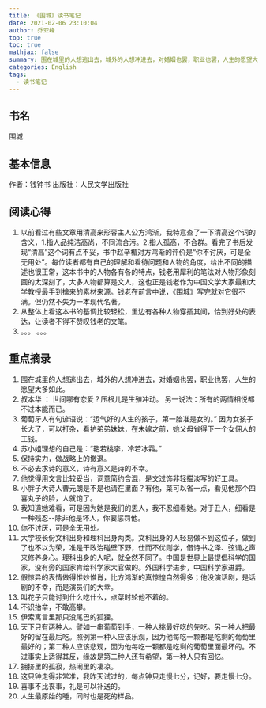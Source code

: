 ```yaml
---
title: 《围城》读书笔记
date: 2021-02-06 23:10:04
author: 乔亚峰
top: true
toc: true
mathjax: false
summary: 围在城里的人想逃出去，城外的人想冲进去，对婚姻也罢，职业也罢，人生的愿望大多如此。
categories: English
tags:
  - 读书笔记
---
```


##  书名  
围城

## 基本信息
作者：钱钟书
出版社：人民文学出版社

## 阅读心得 
 1. 以前看过有些文章用清高来形容主人公方鸿渐，我特意查了一下清高这个词的含义，1.指人品纯洁高尚，不同流合污。2.指人孤高，不合群。看完了书后发现“清高”这个词有点不妥，书中赵辛楣对方鸿渐的评价是“你不讨厌，可是全无用处”。每位读者都有自己的理解和看待问题和人物的角度，给出不同的描述也很正常，这本书中的人物各有各的特点，钱老用犀利的笔法对人物形象刻画的太深刻了，大多人物都算是文人，这也正是钱老作为中国文学大家最和大学教授最手到擒来的素材来源。钱老在前言中说，《围城》写完就对它很不满。但仍然不失为一本现代名著。
2.  从整体上看这本书的基调比较轻松，里边有各种人物穿插其间，恰到好处的表达，让读者不得不赞叹钱老的文笔。
3. 。。。 。。。

## 重点摘录 
 1. 围在城里的人想逃出去，城外的人想冲进去，对婚姻也罢，职业也罢，人生的愿望大多如此。
 2. 叔本华 ：  世间哪有恋爱？压根儿是生殖冲动。            另一说法：所有的两情相悦都不过本能而已。
3. 葡萄牙人有句谚语说：“运气好的人生的孩子，第一胎准是女的。” 因为女孩子长大了，可以打杂，看护弟弟妹妹，在未嫁之前，她父母省得下一个女佣人的工钱。
4. 苏小姐理想的自己是：“艳若桃李，冷若冰霜。”
5. 保持实力，做战略上的撤退。
6. 不必去求诗的意义，诗有意义是诗的不幸。
7. 他觉得用文言比较妥当，词意简约含混，是文过饰非轻描淡写的好工具。
8. 小胖子大诗人曹元朗是不是也请在里面？有他，菜可以省一点，看见他那个四喜丸子的脸，人就饱了。
9. 我知道她难看，可是因为她是我们的恩人，我不忍细看她。对于丑人，细看是一种残忍--除非他是坏人，你要惩罚他。
10. 你不讨厌，可是全无用处。
11. 大学校长份文科出身和理科出身两类。文科出身的人轻易做不到这位子，做到了也不以为荣，准是干政治碰壁下野，仕而不优则学，借诗书之泽、弦诵之声来修养身心。理科出身的人呢，就全然不同了。中国是世界上最提倡科学的国家，没有旁的国家肯给科学家大官做的。外国科学进步，中国科学家进爵。
12. 假惊异的表情做得惟妙惟肖，比方鸿渐的真惊惶自然得多；他没演话剧，是话剧的不幸，而是演员们的大幸。
13. 叫花子只能讨到什么吃什么，点菜时轮他不着的。
14. 不识抬举，不敢高攀。
15. 伊索寓言里那只没尾巴的狐狸。    
16. 天下只有两种人。譬如一串葡萄到手，一种人挑最好吃的先吃。另一种人把最好的留在最后吃。照例第一种人应该乐观，因为他每吃一颗都是吃剩的葡萄里最好的；第二种人应该悲观，因为他每吃一颗都是吃剩的葡萄里面最坏的。不过事实上适得其反，缘故是第二种人还有希望，第一种人只有回忆。
17. 拥挤里的孤寂，热闹里的凄凉。
18. 这只钟走得非常准，我昨天试过的，每点钟只走慢七分，记好，要走慢七分。
19. 喜事不比丧事，礼是可以补送的。
20. 人生最原始的睡，同时也是死的样品。